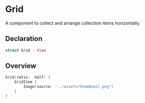 # Grid

A component to collect and arrange collection items horizontally.

## Declaration

```swift
struct Grid : View
```

## Overview

```swift
Grid(ratio: .half) {
    GridItem {
        Image(source: "../assets/thumbnail.png")
    }
}
```
